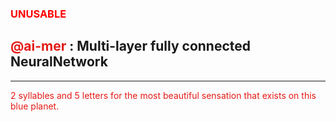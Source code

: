 ### <span style="color:red; font-weight:bold">UNUSABLE</span>

## <span style="color:#E41B17">@ai-mer</span> : Multi-layer fully connected NeuralNetwork 


---
<span style="color:#E41B17">2 syllables and 5 letters for the most beautiful sensation that exists on this blue planet.</span>


